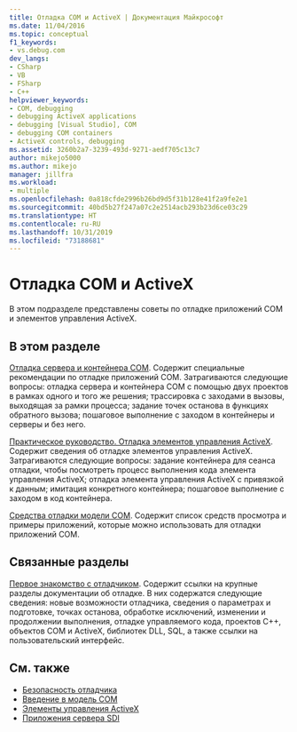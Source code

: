 ```yaml
---
title: Отладка COM и ActiveX | Документация Майкрософт
ms.date: 11/04/2016
ms.topic: conceptual
f1_keywords:
- vs.debug.com
dev_langs:
- CSharp
- VB
- FSharp
- C++
helpviewer_keywords:
- COM, debugging
- debugging ActiveX applications
- debugging [Visual Studio], COM
- debugging COM containers
- ActiveX controls, debugging
ms.assetid: 3260b2a7-3239-493d-9271-aedf705c13c7
author: mikejo5000
ms.author: mikejo
manager: jillfra
ms.workload:
- multiple
ms.openlocfilehash: 0a818cfde2996b26bd9d5f31b128e41f2a9fe2e1
ms.sourcegitcommit: 40bd5b27f247a07c2e2514acb293b23d6ce03c29
ms.translationtype: HT
ms.contentlocale: ru-RU
ms.lasthandoff: 10/31/2019
ms.locfileid: "73188681"
---
```

# <a name="com-and-activex-debugging"></a>Отладка COM и ActiveX
В этом подразделе представлены советы по отладке приложений COM и элементов управления ActiveX.

## <a name="in-this-section"></a>В этом разделе
 [Отладка сервера и контейнера COM](../debugger/com-server-and-container-debugging.md). Содержит специальные рекомендации по отладке приложений COM. Затрагиваются следующие вопросы: отладка сервера и контейнера COM с помощью двух проектов в рамках одного и того же решения; трассировка с заходами в вызовы, выходящая за рамки процесса; задание точек останова в функциях обратного вызова; пошаговое выполнение с заходом в контейнеры и серверы и без него.

 [Практическое руководство. Отладка элементов управления ActiveX](../debugger/how-to-debug-an-activex-control.md). Содержит сведения об отладке элементов управления ActiveX. Затрагиваются следующие вопросы: задание контейнера для сеанса отладки, чтобы посмотреть процесс выполнения кода элемента управления ActiveX; отладка элемента управления ActiveX с привязкой к данным; имитация конкретного контейнера; пошаговое выполнение с заходом в код контейнера.

 [Средства отладки модели COM](../debugger/com-debugging-tools.md). Содержит список средств просмотра и примеры приложений, которые можно использовать для отладки приложений COM.

## <a name="related-sections"></a>Связанные разделы
 [Первое знакомство с отладчиком](../debugger/debugger-feature-tour.md). Содержит ссылки на крупные разделы документации об отладке. В них содержатся следующие сведения: новые возможности отладчика, сведения о параметрах и подготовке, точках останова, обработке исключений, изменении и продолжении выполнения, отладке управляемого кода, проектов C++, объектов COM и ActiveX, библиотек DLL, SQL, а также ссылки на пользовательский интерфейс.

## <a name="see-also"></a>См. также

- [Безопасность отладчика](../debugger/debugger-security.md)
- [Введение в модель COM](/cpp/atl/introduction-to-com)
- [Элементы управления ActiveX](/cpp/mfc/activex-controls)
- [Приложения сервера SDI](com-server-and-container-debugging.md)